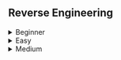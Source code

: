 ## Reverse Engineering
<details>
<summary>Beginner</summary>

  - [[BCACTF2.0] Digital Logic Gates XOR](https://github.com/Rookie441/CTF/blob/main/Storage/Writeups/BCACTF2.0_Writeup.md#digitally-encrypted-1)
  - [[BCACTF2.0] Basic Text Editor Analysis on ELF files](https://github.com/Rookie441/CTF/blob/main/Storage/Writeups/BCACTF2.0_Writeup.md#a-fun-game)
  - [[TamilCTF2021] Digital Logic Gates XOR and NOT](https://github.com/Rookie441/CTF/blob/main/Storage/Writeups/TamilCTF2021_Writeup.md#digital-play)
</details>

<details>
<summary>Easy</summary>

  - [[CDDC21] Password Reversing in Ghidra using simple hexadecimal operations](https://github.com/Rookie441/CTF/blob/main/Storage/Writeups/CDDC21_Writeup.md#alarm)
  - [[HackyHolidaysSpaceRace] Decompiling Jar File and simple addition to obtain flag](https://github.com/Rookie441/CTF/blob/main/Storage/Writeups/Hacky_Holidays_Space_Race_Writeup.md#bowshock)
  - [[TamilCTF2021] Python Decompilation using uncompyle6 (Bruteforce Solve)](https://github.com/Rookie441/CTF/blob/main/Storage/Writeups/TamilCTF2021_Writeup.md#obscure)
  - [[SEETF2022] Reversing a Flag Checking Program in C using Ghidra (Bruteforce Solve)](https://github.com/Rookie441/CTF/blob/main/Storage/Writeups/SEETF2022_Writeup.md#babyreeee)
  - [[SEETF2022] Obtaining license key by Decompiling executable file in C# using jetbrains](https://github.com/Rookie441/CTF/blob/main/Storage/Writeups/SEETF2022_Writeup.md#bestsoftware)
  - [[CDDC22] Credentials Reversing using Ghidra listing interface](https://github.com/Rookie441/CTF/blob/main/Storage/Writeups/CDDC22_Writeup.md#arm)
  - [[CDDC22] Flag Reversing using Ghidra listing interface and XOR Decryption](https://github.com/Rookie441/CTF/blob/main/Storage/Writeups/CDDC22_Writeup.md#mips)
</details>

<details>
<summary>Medium</summary>

  - [Using Z3 Solver for Symbolic Constraint-Based Decoding Attack](https://github.com/Rookie441/CTF/blob/main/Categories/Reverse%20Engineering/Medium/speed-rev-humans/speed-rev-humans.md#speed-rev-humans)
  - [Reversing a Rabbit Hole game executable in C# using jetbrains](https://github.com/Rookie441/CTF/blob/main/Categories/Reverse%20Engineering/Medium/rabbit-hole/rabbit-hole.md#rabbit-hole)
</details>
